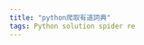 ```yaml
---
title: "python爬取有道詞典"
tags: Python solution spider re
---
```


<script>
window.location.href='https://blog.csdn.net/qq_40223983/article/details/96857832';
</script>
